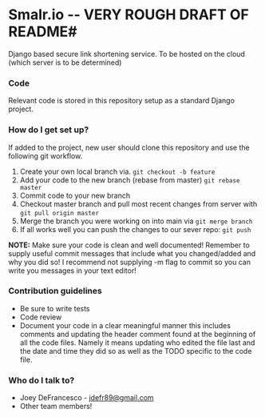 # Smalr.io  -- VERY ROUGH DRAFT OF README#

Django based secure link shortening service. To be hosted on the cloud (which server is to be determined)

### Code ###

Relevant code is stored in this repository setup as a standard Django project. 

### How do I get set up? ###

If added to the project, new user should clone this repository and use the following git workflow.

1. Create your own local branch via. `git checkout -b feature`
2. Add your code to the new branch (rebase from master) `git rebase master`
3. Commit code to your new branch
4. Checkout master branch and pull most recent changes from server with `git pull origin master`
5. Merge the branch you were working on into main via `git merge branch`
6. If all works well you can push the changes to our sever repo: `git push`

**NOTE:**  Make sure your code is clean and well documented! Remember to supply useful commit messages that include what you changed/added and why you did so! I recommend not supplying -m flag to commit so you can write you messages in your text editor!

### Contribution guidelines ###

* Be sure to write tests
* Code review
* Document your code in a clear meaningful manner this includes comments and updating the header comment found 
at the beginning of all the code files. Namely it means updating who edited the file last and the date and time they did so as
well as the TODO specific to the code file.

### Who do I talk to? ###

* Joey DeFrancesco - jdefr89@gmail.com
* Other team members!